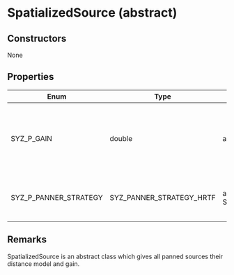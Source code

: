 # SpatializedSource (abstract)

## Constructors

None

## Properties

Enum | Type | Default | Range | Description
--- | --- | --- | --- | ---
SYZ_P_GAIN | double | any finite double | An additional gain factor applied to this source in DB
SYZ_P_PANNER_STRATEGY | SYZ_PANNER_STRATEGY_HRTF | any SYZ_PANNER_STRATEGY | The panner strategy for this source.

## Remarks

SpatializedSource is an abstract class which gives all panned sources their distance model and gain.
